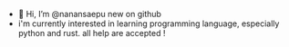 - 👋 Hi, I’m @nanansaepu new on github
- i'm currently interested in learning programming language, especially python and rust. all help are accepted !
